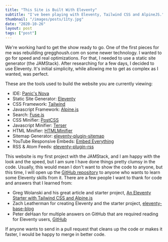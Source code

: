 ```yaml
---
title: "This Site is Built With Eleventy"
subtitle: "I've been playing with Eleventy, Tailwind CSS and AlpineJS."
thumbnail: "/images/posts/11ty.jpg"
date: "2020-10-26"
layout: post
tags: ["post"]
---
```


We're working hard to get the show ready to go. One of the first pieces for me was rebuilding gregghoush.com on some newer technology. I wanted to go for speed and real optimizations. For that, I needed to use a static site generator (the JAMStack). After researching for a few days, I decided to use Eleventy. It's initial simplicity, while allowing me to get as complex as I wanted, was perfect.

These are the tools used to build the website you are currently viewing:

- IDE: [Panic's Nova](https://nova.app)
- Static Site Generator: [Eleventy](https://www.11ty.dev)
- CSS Framework: [Tailwind](https://tailwindcss.com)
- Javascript Framework: [Alpine.js](https://github.com/alpinejs/alpine)
- Search: [Fuse.js](https://fusejs.io)
- CSS Minifier: [PostCSS](https://postcss.org)
- Javascript Minifier: [Terser](https://terser.org)
- HTML Minifier: [HTMLMinifier](https://kangax.github.io/html-minifier/)
- Sitemap Generator: [eleventy-plugin-sitemap](https://github.com/quasibit/eleventy-plugin-sitemap)
- YouTube Responsive Embeds: [Embed Everything](https://gfscott.com/embed-everything/)
- RSS & Atom Feeds: [eleventy-plugin-rss](https://github.com/11ty/eleventy-plugin-rss)

This website is my first project with the JAMStack, and I am happy with the look and the speed, but I am sure I have done things pretty clumsy in the code. Usually, this would mean I don't want to show the code to anyone, but this time, I will open up the [GitHub repository](https://github.com/greggh/gregghoush) to anyone who wants to learn some Eleventy skills from it.
There are a few people I want to thank for code and answers that I learned from:

- Greg Wolanski and his great article and starter project, [An Eleventy Starter with Tailwind CSS and Alpine.js](https://css-tricks.com/eleventy-starter-with-tailwind-css-alpine-js/)
- Zach Leatherman for creating Eleventy and the starter project, [eleventy-base-blog](https://github.com/11ty/eleventy-base-blog)
- Peter deHaan for multiple answers on GitHub that are required reading for Eleventy users, [GitHub](https://github.com/pdehaan)

If anyone wants to send in a pull request that cleans up the code or makes it faster, I would be happy to merge in better code.
